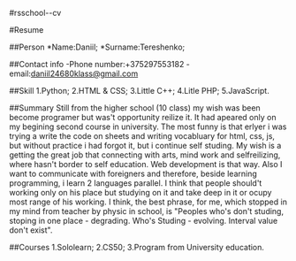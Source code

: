 ﻿#rsschool--cv

#Resume

##Person
*Name:Daniil;
*Surname:Tereshenko;

##Contact info
-Phone number:+375297553182
-email:daniil24680klass@gmail.com

##Skill
1.Python;
2.HTML & CSS;
3.Little C++; 
4.Litle PHP;
5.JavaScript.

##Summary
    Still from the higher school (10 class) my wish was been become programer but was't opportunity reilize it. It had apeared only on my begining second course in university. The most funny is that erlyer i was trying a write the code on sheets and writing vocabluary for html, css, js, but without practice i had forgot it, but i continue self studing. My wish is a getting the great job that connecting with arts, mind work and selfreilizing, where hasn't border to self education. Web development is that way. Also I want to communicate with foreigners and therefore, beside learning programming, i learn 2 languages parallel. I think that people should't working only on his place but studying on it and take deep in it or ocupy most range of his working. I think, the best phrase, for me, which stopped in my mind from teacher by physic in school, is "Peoples who's don't studing, stoping in one place - degrading. Who's Studing - evolving. Interval value don't exist".

##Courses
1.Sololearn;
2.CS50; 
3.Program from University education.
